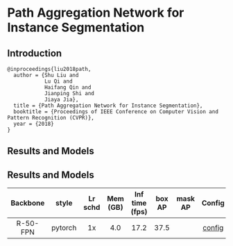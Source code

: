 # Path Aggregation Network for Instance Segmentation

## Introduction

<!-- [ALGORITHM] -->

```
@inproceedings{liu2018path,
  author = {Shu Liu and
            Lu Qi and
            Haifang Qin and
            Jianping Shi and
            Jiaya Jia},
  title = {Path Aggregation Network for Instance Segmentation},
  booktitle = {Proceedings of IEEE Conference on Computer Vision and Pattern Recognition (CVPR)},
  year = {2018}
}
```

## Results and Models

## Results and Models

| Backbone      | style      | Lr schd | Mem (GB) | Inf time (fps) | box AP | mask AP | Config | Download |
|:-------------:|:----------:|:-------:|:--------:|:--------------:|:------:|:-------:|:------:|:--------:|
| R-50-FPN      | pytorch    | 1x      | 4.0      | 17.2           | 37.5   |         | [config](https://github.com/open-mmlab/mmdetection/tree/master/configs/pafpn/faster_rcnn_r50_pafpn_1x_coco.py) | [model](http://download.openmmlab.com/mmdetection/v2.0/pafpn/faster_rcnn_r50_pafpn_1x_coco/faster_rcnn_r50_pafpn_1x_coco_bbox_mAP-0.375_20200503_105836-b7b4b9bd.pth) &#124; [log](http://download.openmmlab.com/mmdetection/v2.0/pafpn/faster_rcnn_r50_pafpn_1x_coco/faster_rcnn_r50_pafpn_1x_coco_20200503_105836.log.json) |
